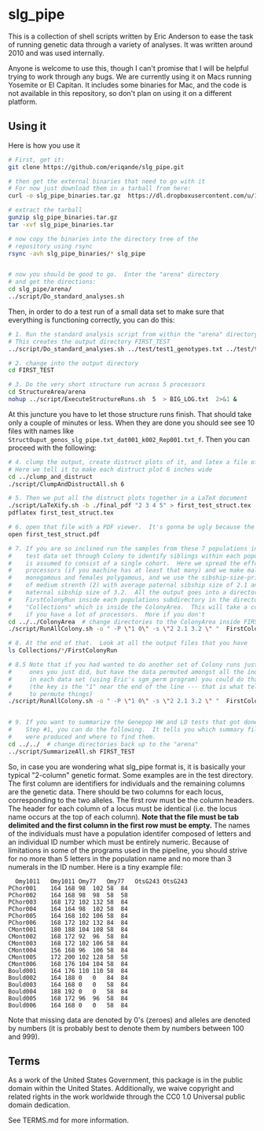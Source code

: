 # slg_pipe

This is a collection of shell scripts written by Eric Anderson to ease the task of running genetic data through a variety of analyses.  It was written around 2010 and was used internally.

Anyone is welcome to use this, though I can't promise that I will be helpful trying to work through any bugs.  We are currently using it on Macs running Yosemite or El Capitan.  It includes some binaries for Mac, and the code is not available in this repository, so don't plan on using it on a different platform.


## Using it
Here is how you use it


```sh
# First, get it:
git clone https://github.com/eriqande/slg_pipe.git

# then get the external binaries that need to go with it
# For now just download them in a tarball from here:
curl -o slg_pipe_binaries.tar.gz  https://dl.dropboxusercontent.com/u/19274778/slg_pipe_binaries-2016-04-21.tar.gz

# extract the tarball
gunzip slg_pipe_binaries.tar.gz 
tar -xvf slg_pipe_binaries.tar 

# now copy the binaries into the directory tree of the 
# repository using rsync
rsync -avh slg_pipe_binaries/* slg_pipe


# now you should be good to go.  Enter the "arena" directory
# and get the directions:
cd slg_pipe/arena/
../script/Do_standard_analyses.sh
```

Then, in order to do a test run of a small data set to make sure that everything is functioning correctly,
you can do this:
```sh
# 1. Run the standard analysis script from within the "arena" directory
# This creates the output directory FIRST_TEST
../script/Do_standard_analyses.sh ../test/test1_genotypes.txt ../test/test1_all_pops.txt ../test/test1_all_loci.txt FIRST_TEST ../settings/QuickRunsTestSettings.sh 

# 2. change into the output directory
cd FIRST_TEST

# 3. Do the very short structure run across 5 processors
cd StructureArea/arena
nohup ../script/ExecuteStructureRuns.sh  5  > BIG_LOG.txt  2>&1 &
```
At this juncture you have to let those structure runs finish.  That should take only
a couple of minutes or less.  When they are done you should see see 10 files with names
like `StructOuput_genos_slg_pipe.txt_dat001_k002_Rep001.txt_f`.  Then you can proceed
with the following:
```sh
# 4. clump the output, create distruct plots of it, and latex a file of results
# Here we tell it to make each distruct plot 6 inches wide
cd ../clump_and_distruct
./script/ClumpAndDistructAll.sh 6

# 5. Then we put all the distruct plots together in a LaTeX document
./script/LaTeXify.sh -b ./final_pdf "2 3 4 5" > first_test_struct.tex
pdflatex first_test_struct.tex 

# 6. open that file with a PDF viewer.  It's gonna be ugly because the runs were super short
open first_test_struct.pdf

# 7. If you are so inclined run the samples from these 7 populations in the
#    test data set through Colony to identify siblings within each population sample which
#    is assumed to consist of a single cohort.  Here we spread the effort across 7 
#    processors (if you machine has at least that many) and we make males 
#    monogamous and females polygamous, and we use the sibship-size-prior (-s)
#    of medium strenth (2) with average paternal sibship size of 2.1 and average
#    maternal sibship size of 3.2.  All the output goes into a directory named
#    FirstColonyRun inside each populations subdirectory in the directory called
#    "Collections" which is inside the ColonyArea.  This will take a couple of minutes
#    if you have a lot of processors.  More if you don't
cd ../../ColonyArea  # change directories to the ColonyArea inside FIRST_TEST
./script/RunAllColony.sh -o " -P \"1 0\" -s \"2 2.1 3.2 \" "  FirstColonyRun  0 7 

# 8. At the end of that.  Look at all the output files that you have
ls Collections/*/FirstColonyRun

# 8.5 Note that if you had wanted to do another set of Colony runs just like those
#     ones you just did, but have the data permuted amongst all the individuals
#     in each data set (using Eric's sgm_perm program) you could do that like this:
#     (the key is the "1" near the end of the line --- that is what tell the script
#     to permute things)
./script/RunAllColony.sh -o " -P \"1 0\" -s \"2 2.1 3.2 \" "  FirstColonyRun_Permed  1 7 


# 9. If you want to summarize the Genepop HW and LD tests that got done in 
#    Step #1, you can do the following.  It tells you which summary files
#    were produced and where to find them.
cd ../../  # change directories back up to the "arena"
../script/SummarizeAll.sh FIRST_TEST 
```

So, in case you are wondering what slg_pipe format is, it is basically your typical "2-column" genetic format.  Some examples are in the test directory.   The first column are identifiers for individuals and the remaining columns are the genetic data.  There should be two columns for each locus, corresponding to the two alleles.  The first row must be the column headers.  The header for each column of a locus must be identical (i.e. the locus name occurs at the top of each column). **Note that the file must be tab delimited and the first column in the first row must be empty.** The names of the individuals must have a population identifer composed of letters and an individual ID number which must be entirely numeric.  Because of limitations in some of the programs used in the pipeline, you should strive for no more than 5 letters in the population name and no more than 3 numerals in the ID number.  Here is a tiny example file:
```
  Omy1011	Omy1011	Omy77	Omy77	OtsG243	OtsG243
PChor001	164	168	98	102	58	84
PChor002	164	168	98	98	58	58
PChor003	168	172	102	132	58	84
PChor004	164	164	98	102	58	84
PChor005	164	168	102	106	58	84
PChor006	168	172	102	132	84	84
CMont001	180	188	104	108	58	84
CMont002	168	172	92	96	58	84
CMont003	168	172	102	106	58	84
CMont004	156	168	96	106	58	84
CMont005	172	200	102	128	58	58
CMont006	168	176	104	104	58	84
Bould001	164	176	110	110	58	84
Bould002	164	188	0	0	84	84
Bould003	164	168	0	0	58	84
Bould004	188	192	0	0	58	84
Bould005	168	172	96	96	58	84
Bould006	164	168	0	0	58	84
```

Note that missing data are denoted by 0's (zeroes) and alleles are denoted by numbers (it is probably best to denote them by numbers between 100 and 999).


## Terms 

As a work of the United States Government, this package is in the
public domain within the United States. Additionally, we waive
copyright and related rights in the work worldwide through the CC0 1.0
Universal public domain dedication.

See TERMS.md for more information.

